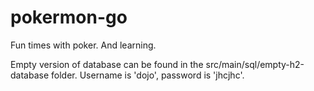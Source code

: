 # pokermon-go
Fun times with poker. And learning.

Empty version of database can be found in the src/main/sql/empty-h2-database folder. Username is 'dojo', password is 'jhcjhc'.